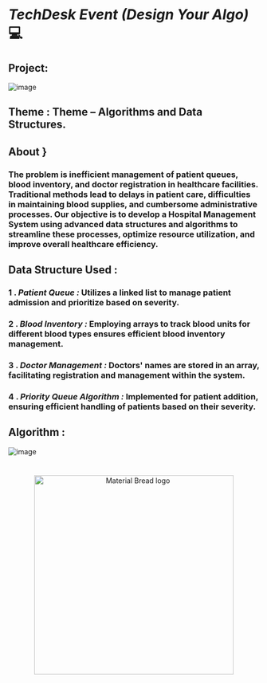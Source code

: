 # _TechDesk Event (Design Your Algo)_ 💻
##                Project:
![image](https://github.com/abhinav9573/Hospital-priority-availability-management-system/assets/133889187/d51650ff-3c5e-4b4d-b55a-fa9358e61b31)
## Theme : Theme – Algorithms and Data Structures.
## About }
### **The problem is inefficient management of patient queues, blood inventory, and doctor registration in healthcare facilities. Traditional methods lead to delays in patient care, difficulties in maintaining blood supplies, and cumbersome administrative processes. Our objective is to develop a Hospital Management System using advanced data structures and algorithms to streamline these processes, optimize resource utilization, and improve overall healthcare efficiency.**

## Data Structure Used :
### 1 . ***Patient Queue :*** Utilizes a linked list to manage patient admission and prioritize based on severity.
### 2 . ***Blood Inventory :*** Employing arrays to track blood units for different blood types ensures efficient blood inventory management.
### 3 . ***Doctor Management :*** Doctors' names are stored in an array, facilitating registration and management within the system.
### 4 . ***Priority Queue Algorithm :*** Implemented for patient addition, ensuring efficient handling of patients based on their severity.


## Algorithm : 

![image](https://github.com/abhinav9573/Hospital-priority-availability-management-system/assets/133889187/902c72f4-a063-45ff-a353-ee2e93a690eb)
#
##

<p align="center">
    <img width="400" src="https://github.com/abhinav9573/Hospital-priority-availability-management-system/assets/133889187/718da96c-0a62-407c-b476-e86f4f4cf47c" alt="Material Bread logo">
</p>









